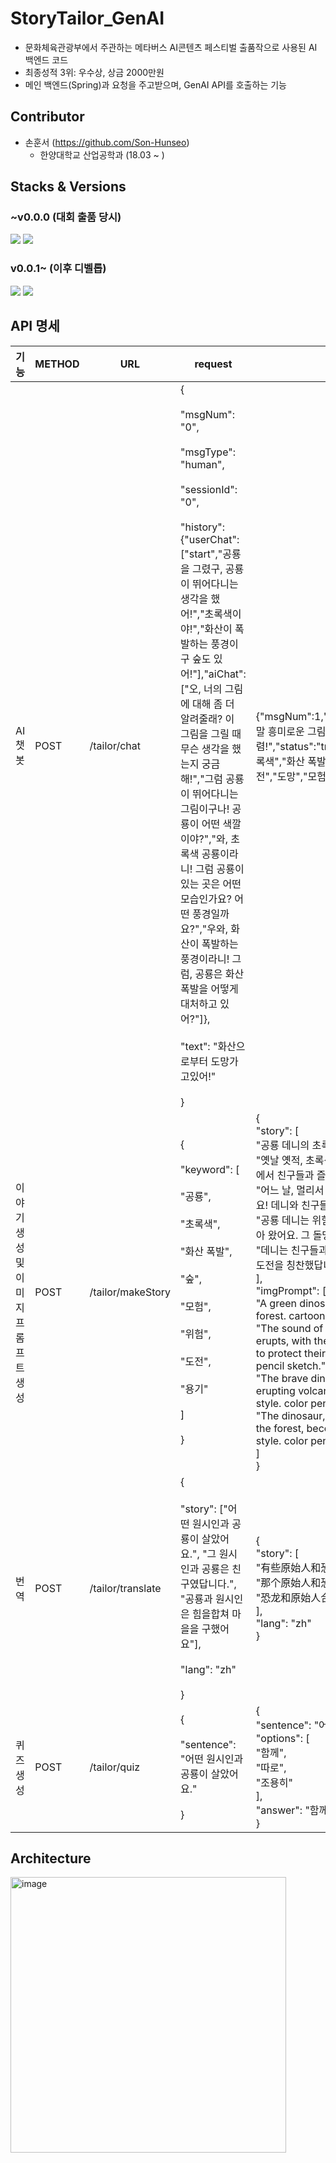 # StoryTailor_GenAI
- 문화체육관광부에서 주관하는 메타버스 AI콘텐츠 페스티벌 출품작으로 사용된 AI 백엔드 코드 
- 최종성적 3위: 우수상, 상금 2000만원
- 메인 백엔드(Spring)과 요청을 주고받으며, GenAI API를 호출하는 기능
## Contributor
- 손훈서 (https://github.com/Son-Hunseo)
  - 한양대학교 산업공학과 (18.03 ~ ) 
## Stacks & Versions
### ~v0.0.0 (대회 출품 당시)
<img src="https://img.shields.io/badge/Flask-000000?style=for-the-badge&logo=flask&logoColor=white"> <img src="https://img.shields.io/badge/LangChain-00B265?style=for-the-badge&logo=&logoColor=white">
### v0.0.1~ (이후 디벨롭)
<img src="https://img.shields.io/badge/FastAPI-009688?style=for-the-badge&logo=fastapi&logoColor=white"> <img src="https://img.shields.io/badge/LangChain-00B265?style=for-the-badge&logo=&logoColor=white">
## API 명세
| 기능 | METHOD | URL | request | response | 비고 |
| ---- | ---- | ---- | ---- | ---- | ---- |
| AI 챗봇 | POST | /tailor/chat | {<br><br>"msgNum": "0",<br><br>"msgType": "human",<br><br>"sessionId": "0",<br><br>"history": {"userChat": ["start","공룡을 그렸구, 공룡이 뛰어다니는 생각을 했어!","초록색이야!","화산이 폭발하는 풍경이구 숲도 있어!"],"aiChat": ["오, 너의 그림에 대해 좀 더 알려줄래? 이 그림을 그릴 때 무슨 생각을 했는지 궁금해!","그럼 공룡이 뛰어다니는 그림이구나! 공룡이 어떤 색깔이야?","와, 초록색 공룡이라니! 그럼 공룡이 있는 곳은 어떤 모습인가요? 어떤 풍경일까요?","우와, 화산이 폭발하는 풍경이라니! 그럼, 공룡은 화산 폭발을 어떻게 대처하고 있어?"]},<br><br>"text": "화산으로부터 도망가고있어!"<br><br>} | {"msgNum":1,"sessionId":0,"msgType":"AI","text":"정말 흥미로운 그림이야! 다음에도 멋진 그림을 그려주렴!","status":"true","keyword":["공룡","뛰어다니는","초록색","화산 폭발","숲"],"recoKeyword":["위험","도전","도망","모험","용기"]} |  |
| 이야기 생성 및 이미지 프롬프트 생성 | POST | /tailor/makeStory | {<br><br>"keyword": [<br><br>"공룡",<br><br>"초록색",<br><br>"화산 폭발",<br><br>"숲",<br><br>"모험",<br><br>"위험",<br><br>"도전",<br><br>"용기"<br><br>]<br><br>} | {<br>    "story": [<br>        "공룡 데니의 초록 숲 모험",<br>        "옛날 옛적, 초록색 공룡 데니가 살고 있었어요. 데니는 숲 속에서 친구들과 즐겁게 놀았지요.",<br>        "어느 날, 멀리서 '펑!' 소리가 들렸어요. 화산이 폭발한 거예요! 데니와 친구들은 숲을 지키기로 결심했어요.",<br>        "공룡 데니는 위험을 무릅쓰고 화산 가까이 가서 돌멩이를 모아 왔어요. 그 돌멩이들로 화산의 흐르는 불을 막았지요.",<br>        "데니는 친구들과 함께 숲을 구했어요. 모두가 데니의 용기와 도전을 칭찬했답니다. 그리고 데니는 숲의 영웅이 되었어요."<br>    ],<br>    "imgPrompt": [<br>        "A green dinosaur playing joyfully with its friends in a forest. cartoon style. color pencil sketch.",<br>        "The sound of a distant 'boom!' echoes as a volcano erupts, with the dinosaur and its friends determined to protect their forest home. cartoon style. color pencil sketch.",<br>        "The brave dinosaur collecting stones near the erupting volcano to block the flowing lava. cartoon style. color pencil sketch.",<br>        "The dinosaur, celebrated by its friends for saving the forest, becomes the hero of the woods. cartoon style. color pencil sketch."<br>    ]<br>} |  |
| 번역 | POST | /tailor/translate | {<br><br>"story": ["어떤 원시인과 공룡이 살았어요.", "그 원시인과 공룡은 친구였답니다.", "공룡과 원시인은 힘을합쳐 마을을 구했어요"],<br><br>"lang": "zh"<br><br>} | {<br>    "story": [<br>        "有些原始人和恐龙曾经活过。",<br>        "那个原始人和恐龙是朋友。",<br>        "恐龙和原始人合力拯救了村庄。"<br>    ],<br>    "lang": "zh"<br>} |  |
| 퀴즈 생성 | POST | /tailor/quiz | {<br><br>"sentence": "어떤 원시인과 공룡이 살았어요."<br><br>} | {<br>    "sentence": "어떤 원시인과 공룡이 () 살았어요.",<br>    "options": [<br>        "함께",<br>        "따로",<br>        "조용히"<br>    ],<br>    "answer": "함께"<br>} | 현재 사용 X |

## Architecture
<img width="441" alt="image" src="https://github.com/StoryTailor-KR/StoryTailor-GenAI/assets/66631831/a7650bd6-142b-4e9f-89d2-24f391e4b1bc">
